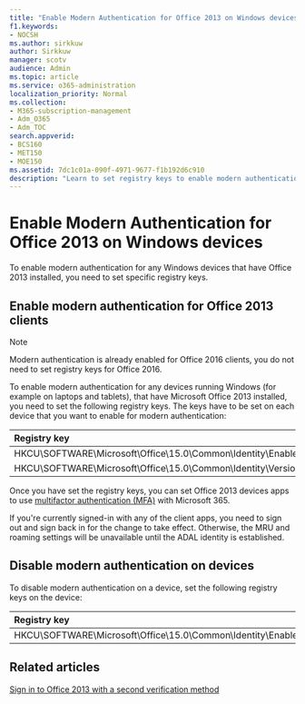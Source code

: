 ```yaml
---
title: "Enable Modern Authentication for Office 2013 on Windows devices"
f1.keywords:
- NOCSH
ms.author: sirkkuw
author: Sirkkuw
manager: scotv
audience: Admin
ms.topic: article
ms.service: o365-administration
localization_priority: Normal
ms.collection: 
- M365-subscription-management 
- Adm_O365
- Adm_TOC
search.appverid:
- BCS160
- MET150
- MOE150
ms.assetid: 7dc1c01a-090f-4971-9677-f1b192d6c910
description: "Learn to set registry keys to enable modern authentication for devices that have Microsoft Office 2013 installed."
---
```


# Enable Modern Authentication for Office 2013 on Windows devices

To enable modern authentication for any Windows devices that have Office 2013 installed, you need to set specific registry keys.
  
## Enable modern authentication for Office 2013 clients

> [!NOTE]
> Modern authentication is already enabled for Office 2016 clients, you do not need to set registry keys for Office 2016. 
  
To enable modern authentication for any devices running Windows (for example on laptops and tablets), that have Microsoft Office 2013 installed, you need to set the following registry keys. The keys have to be set on each device that you want to enable for modern authentication:
  
|**Registry key**|**Type**|**Value** |
|:-------|:------:|--------:|
|HKCU\SOFTWARE\Microsoft\Office\15.0\Common\Identity\EnableADAL  |REG_DWORD  |1  |
|HKCU\SOFTWARE\Microsoft\Office\15.0\Common\Identity\Version |REG_DWORD |1 |
   
Once you have set the registry keys, you can set Office 2013 devices apps to use [multifactor authentication (MFA)](set-up-multi-factor-authentication.md) with Microsoft 365. 
  
If you're currently signed-in with any of the client apps, you need to sign out and sign back in for the change to take effect. Otherwise, the MRU and roaming settings will be unavailable until the ADAL identity is established.
  
## Disable modern authentication on devices

To disable modern authentication on a device, set the following registry keys on the device:
  
|**Registry key**|**Type**|**Value**|
|:-------|:------:|--------:|
|HKCU\SOFTWARE\Microsoft\Office\15.0\Common\Identity\EnableADAL |REG_DWORD|0|
   
## Related articles
[Sign in to Office 2013 with a second verification method](https://support.office.com/article/2b856342-170a-438e-9a4f-3c092394d3cb.aspx)

  

